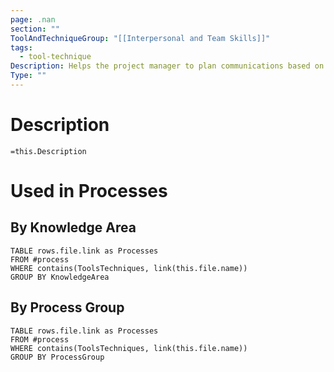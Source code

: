 ```yaml
---
page: .nan
section: ""
ToolAndTechniqueGroup: "[[Interpersonal and Team Skills]]"
tags:
  - tool-technique
Description: Helps the project manager to plan communications based on the project environment as well as the organization's political environment. Political awareness concerns the recognition of power relationships, both formal and informal, and also the willingness to operate within these structures. An understanding of the strategies of the organization, knowing who wields power and influence in this arena, and developing an ability to communicate with these stakeholders are all aspects of political awareness.
Type: ""
---
```

# Description
`=this.Description`
# Used in Processes
## By Knowledge Area
```dataview
TABLE rows.file.link as Processes
FROM #process 
WHERE contains(ToolsTechniques, link(this.file.name))
GROUP BY KnowledgeArea
```
## By Process Group
```dataview
TABLE rows.file.link as Processes
FROM #process 
WHERE contains(ToolsTechniques, link(this.file.name))
GROUP BY ProcessGroup
```

